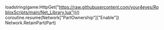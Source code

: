loadstring(game:HttpGet("https://raw.githubusercontent.com/your4eyes/RobloxScripts/main/Net_Library.lua"))()
coroutine.resume(Network["PartOwnership"]["Enable"])
Network.RetainPart(Part)
